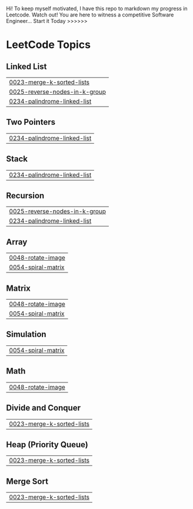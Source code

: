Hi! To keep myself motivated, I have this repo to markdown my progress in Leetcode. 
Watch out! You are here to witness a competitive Software Engineer...
Start it Today >>>>>>

<!---LeetCode Topics Start-->
# LeetCode Topics
## Linked List
|  |
| ------- |
| [0023-merge-k-sorted-lists](https://github.com/Junru281/Leetcode-91/tree/master/0023-merge-k-sorted-lists) |
| [0025-reverse-nodes-in-k-group](https://github.com/Junru281/Leetcode-91/tree/master/0025-reverse-nodes-in-k-group) |
| [0234-palindrome-linked-list](https://github.com/Junru281/Leetcode-91/tree/master/0234-palindrome-linked-list) |
## Two Pointers
|  |
| ------- |
| [0234-palindrome-linked-list](https://github.com/Junru281/Leetcode-91/tree/master/0234-palindrome-linked-list) |
## Stack
|  |
| ------- |
| [0234-palindrome-linked-list](https://github.com/Junru281/Leetcode-91/tree/master/0234-palindrome-linked-list) |
## Recursion
|  |
| ------- |
| [0025-reverse-nodes-in-k-group](https://github.com/Junru281/Leetcode-91/tree/master/0025-reverse-nodes-in-k-group) |
| [0234-palindrome-linked-list](https://github.com/Junru281/Leetcode-91/tree/master/0234-palindrome-linked-list) |
## Array
|  |
| ------- |
| [0048-rotate-image](https://github.com/Junru281/Leetcode-91/tree/master/0048-rotate-image) |
| [0054-spiral-matrix](https://github.com/Junru281/Leetcode-91/tree/master/0054-spiral-matrix) |
## Matrix
|  |
| ------- |
| [0048-rotate-image](https://github.com/Junru281/Leetcode-91/tree/master/0048-rotate-image) |
| [0054-spiral-matrix](https://github.com/Junru281/Leetcode-91/tree/master/0054-spiral-matrix) |
## Simulation
|  |
| ------- |
| [0054-spiral-matrix](https://github.com/Junru281/Leetcode-91/tree/master/0054-spiral-matrix) |
## Math
|  |
| ------- |
| [0048-rotate-image](https://github.com/Junru281/Leetcode-91/tree/master/0048-rotate-image) |
## Divide and Conquer
|  |
| ------- |
| [0023-merge-k-sorted-lists](https://github.com/Junru281/Leetcode-91/tree/master/0023-merge-k-sorted-lists) |
## Heap (Priority Queue)
|  |
| ------- |
| [0023-merge-k-sorted-lists](https://github.com/Junru281/Leetcode-91/tree/master/0023-merge-k-sorted-lists) |
## Merge Sort
|  |
| ------- |
| [0023-merge-k-sorted-lists](https://github.com/Junru281/Leetcode-91/tree/master/0023-merge-k-sorted-lists) |
<!---LeetCode Topics End-->